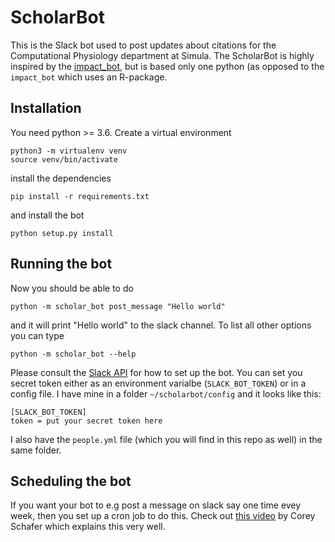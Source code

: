 # ScholarBot

This is the Slack bot used to post updates about citations for the
Computational Physiology department at Simula.
The ScholarBot is highly inspired by the
[impact_bot](https://github.com/meg-simula/impact-bot), but is based
only one python (as opposed to the `impact_bot` which uses an
R-package.

## Installation
You need python >= 3.6.
Create a virtual environment
```
python3 -m virtualenv venv
source venv/bin/activate
```

install the dependencies
```
pip install -r requirements.txt
```

and install the bot
```
python setup.py install
```

## Running the bot

Now you should be able to do
```
python -m scholar_bot post_message "Hello world"
```
and it will print "Hello world" to the slack channel.
To list all other options you can type 

```
python -m scholar_bot --help
```

Please consult the [Slack API](https://api.slack.com) for how to set
up the bot. You can set you secret token either as an environment
varialbe (`SLACK_BOT_TOKEN`) or in a config file. I have mine in a
folder `~/scholarbot/config` and it looks like this:

```
[SLACK_BOT_TOKEN]
token = put your secret token here
```

I also have the `people.yml` file (which you will find in this repo as
well) in the same folder.

## Scheduling the bot
If you want your bot to e.g post a message on slack say one time evey
week, then you set up a cron job to do this. Check out [this
video](https://youtu.be/QZJ1drMQz1A) by Corey Schafer which explains
this very well.
